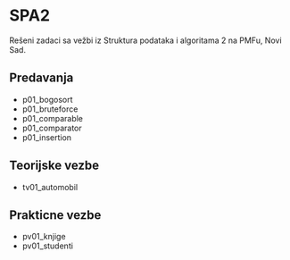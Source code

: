 # SPA2
Rešeni zadaci sa vežbi iz Struktura podataka i algoritama 2 na PMFu, Novi Sad.

## Predavanja
<ul>
<li>p01_bogosort</li>
<li>p01_bruteforce</li>
<li>p01_comparable</li>
<li>p01_comparator</li>
<li>p01_insertion</li>
</ul>

## Teorijske vezbe
<ul>
<li>tv01_automobil</li>
</ul>

## Prakticne vezbe
<ul>
<li>pv01_knjige</li>
<li>pv01_studenti</li>
</ul>